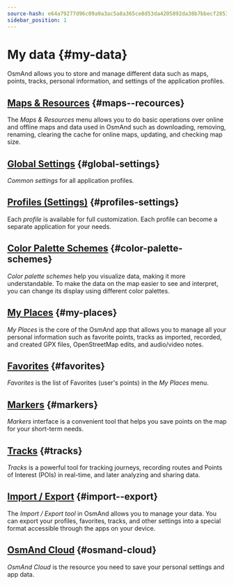 ```yaml
---
source-hash: e64a79277d96c09a9a3ac5a8a365ce8d53da4205892da38b7bbecf28535f96ef
sidebar_position: 1
---
```


# My data {#my-data}

OsmAnd allows you to store and manage different data such as maps, points, tracks, personal information, and settings of the application profiles.

## [Maps & Resources](./maps-resources.md) {#maps--recources}

The *Maps & Resources* menu allows you to do basic operations over online and offline maps and data used in OsmAnd such as downloading, removing, renaming, clearing the cache for online maps, updating, and checking map size.

## [Global Settings](./global-settings.md) {#global-settings}

*Common settings* for all application profiles.

## [Profiles (Settings)](./profiles.md) {#profiles-settings}

Each *profile* is available for full customization. Each profile can become a separate application for your needs.

## [Color Palette Schemes](./color-palette-schemes.md) {#color-palette-schemes}

*Color palette schemes* help you visualize data, making it more understandable. To make the data on the map easier to see and interpret, you can change its display using different color palettes.

## [My Places](./myplaces.md) {#my-places}

*My Places* is the core of the OsmAnd app that allows you to manage all your personal information such as favorite points, tracks as imported, recorded, and created GPX files, OpenStreetMap edits, and audio/video notes.

## [Favorites](./favorites.md) {#favorites}

*Favorites* is the list of Favorites (user's points) in the *My Places* menu.

## [Markers](./markers.md) {#markers}

*Markers* interface is a convenient tool that helps you save points on the map for your short-term needs.

## [Tracks](./tracks/index.md) {#tracks}

*Tracks* is a powerful tool for tracking journeys, recording routes and Points of Interest (POIs) in real-time, and later analyzing and sharing data.

## [Import / Export](./import-export.md) {#import--export}

The *Import / Export tool* in OsmAnd allows you to manage your data. You can export your profiles, favorites, tracks, and other settings into a special format accessible through the apps on your device.

## [OsmAnd Cloud](./osmand-cloud.md) {#osmand-cloud}

*OsmAnd Cloud* is the resource you need to save your personal settings and app data.